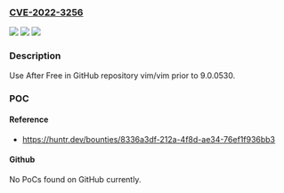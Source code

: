 ### [CVE-2022-3256](https://cve.mitre.org/cgi-bin/cvename.cgi?name=CVE-2022-3256)
![](https://img.shields.io/static/v1?label=Product&message=vim%2Fvim&color=blue)
![](https://img.shields.io/static/v1?label=Version&message=n%2Fa&color=blue)
![](https://img.shields.io/static/v1?label=Vulnerability&message=CWE-416%20Use%20After%20Free&color=brighgreen)

### Description

Use After Free in GitHub repository vim/vim prior to 9.0.0530.

### POC

#### Reference
- https://huntr.dev/bounties/8336a3df-212a-4f8d-ae34-76ef1f936bb3

#### Github
No PoCs found on GitHub currently.


